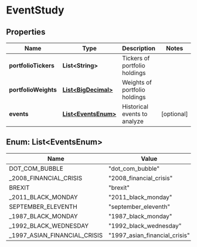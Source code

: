
# EventStudy

## Properties
Name | Type | Description | Notes
------------ | ------------- | ------------- | -------------
**portfolioTickers** | **List&lt;String&gt;** | Tickers of portfolio holdings | 
**portfolioWeights** | [**List&lt;BigDecimal&gt;**](BigDecimal.md) | Weights of portfolio holdings | 
**events** | [**List&lt;EventsEnum&gt;**](#List&lt;EventsEnum&gt;) | Historical events to analyze |  [optional]


<a name="List<EventsEnum>"></a>
## Enum: List&lt;EventsEnum&gt;
Name | Value
---- | -----
DOT_COM_BUBBLE | &quot;dot_com_bubble&quot;
_2008_FINANCIAL_CRISIS | &quot;2008_financial_crisis&quot;
BREXIT | &quot;brexit&quot;
_2011_BLACK_MONDAY | &quot;2011_black_monday&quot;
SEPTEMBER_ELEVENTH | &quot;september_eleventh&quot;
_1987_BLACK_MONDAY | &quot;1987_black_monday&quot;
_1992_BLACK_WEDNESDAY | &quot;1992_black_wednesday&quot;
_1997_ASIAN_FINANCIAL_CRISIS | &quot;1997_asian_financial_crisis&quot;



